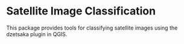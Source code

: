 # Satellite Image Classification

This package provides tools for classifying satellite images using the dzetsaka plugin in QGIS.
